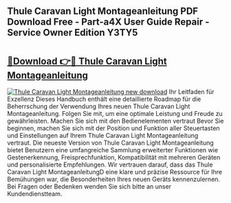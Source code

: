 ## Thule Caravan Light Montageanleitung PDF Download Free - Part-a4X User Guide Repair - Service Owner Edition Y3TY5

# <h2><a href="http://df6chh7.blite.top/?on=Thule+Caravan+Light+Montageanleitung">🔗Download 👉🔴 Thule Caravan Light Montageanleitung</a></h2>

[![Thule Caravan Light Montageanleitung new download](https://i.imgur.com/lujVjoI.png)](http://df6chh7.blite.top/?on=Thule+Caravan+Light+Montageanleitung)
Ihr Leitfaden für Exzellenz Dieses Handbuch enthält eine detaillierte Roadmap für die Beherrschung der Verwendung Ihres neuen Thule Caravan Light Montageanleitung. Folgen Sie mit, um eine optimale Leistung und Freude zu gewährleisten. Machen Sie sich mit den Bedienelementen vertraut Bevor Sie beginnen, machen Sie sich mit der Position und Funktion aller Steuertasten und Einstellungen auf Ihrem Thule Caravan Light Montageanleitung vertraut. Die neueste Version von Thule Caravan Light Montageanleitung bietet Benutzern eine umfangreiche Sammlung erweiterter Funktionen wie Gestenerkennung, Freisprechfunktion, Kompatibilität mit mehreren Geräten und personalisierte Empfehlungen. Wir vertrauen darauf, dass das Thule Caravan Light MontageanleitungD eine klare und präzise Ressource für Ihre Bemühungen war, die Besonderheiten Ihres neuen Geräts kennenzulernen. Bei Fragen oder Bedenken wenden Sie sich bitte an unser Kundendienstteam.
